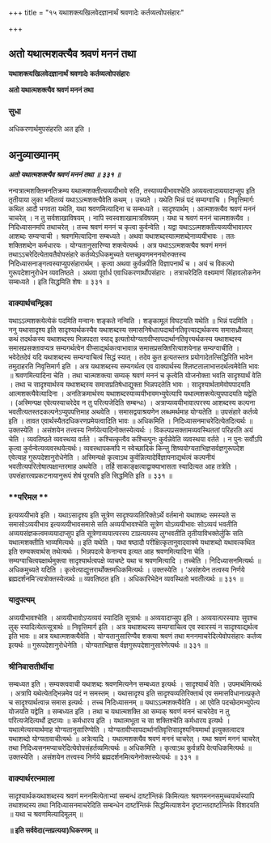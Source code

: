 +++
title = "१५ यथाशक्त्यखिलवेदज्ञानार्थं श्रवणादेः कर्तव्यत्वोपसंहारः"

+++


## अतो यथात्मशक्त्यैव श्रवणं मननं तथा

**यथाशक्त्यखिलवेदज्ञानार्थं श्रवणादेः कर्तव्यत्वोपसंहारः**

**अतो यथात्मशक्त्यैव श्रवणं मननं तथा**

### **सुधा**

अधिकरणार्थमुपसंहरति अत इति ।

## **अनुव्याख्यानम्**

***अतो यथात्मशक्त्यैव श्रवणं मननं तथा ॥ ३३१ ॥***

नन्वत्रात्मशक्तिमनतिक्रम्य यथात्मशक्तीत्यव्ययीभावे सति, तस्याव्ययीभावश्चेति अव्ययत्वादव्ययादाप्सुप इति तृतीयाया लुका भवितव्यं यथाऽऽत्मशक्त्यैवेति कथम् । उच्यते । यथेति भिन्नं पदं सम्यग्वाचि । निवृत्तिमार्गः कथित आदौ भगवता यथेति, यथा श्रवणमित्यादिना च सम्बध्यते । सादृश्यार्थम् । आत्मशक्त्यैव श्रवणं मननं चाचरेत् । न तु सर्वशाखाविषयम् । नापि स्वस्वशाखामात्रविषयम् । यथा च श्रवणं मननं चात्मशक्त्यैव । निदिध्यासनमपि तथाचरेत् । तच्च श्रवणं मननं च कृत्वा कुर्वन्वेति । यद्वा यथाऽऽत्मशक्तीत्यव्ययीभावात्पर आशब्दः सम्यग्वाची । श्रवणमित्यादिना सम्बध्यते । अथवा यथाशब्दस्यात्मशब्देनाव्ययीभावः । ततः शक्तिशब्देन कर्मधारयः । योग्यतानुसारिण्या शक्त्येत्यर्थः । अत्र यथाऽऽत्मशक्त्यैव श्रवणं मननं तथाऽऽचरेदित्येतावतैवोपसंहारे कर्तव्येऽधिकमुच्यते यत्तच्छ्रवणमननयोरुक्तस्य निदिध्यासनाङ्गत्वस्याप्युपसंहारार्थम् । कृत्वा अथवा कुर्वन्नपीति विज्ञापनार्थं च । अयं च विकल्पो गुरूपदेशानुरोधेन व्यवतिष्ठते । अथवा पूर्वार्ध एवाधिकरणार्थोपसंहारः । तत्राचरेदिति वक्ष्यमाणं सिंहावलोकनेन सम्बध्यते । इति सिद्धमिति शेषः ॥ ३३१ ॥

### **वाक्यार्थचन्द्रिका**

यथाऽऽत्मशक्त्येत्येकं पदमिति मन्वानः शङ्कते नन्विति । शङ्कामूलं विघटयति यथेति ॥ भिन्नं पदमिति । ननु यथासादृश्य इति सादृश्यार्थकस्यैव यथाशब्दस्य समासनिषेधात्पदार्थानतिवृत्त्याद्यर्थकस्य समासध्रौव्यात् कथं तदर्थकस्य यथाशब्दस्य भिन्नपदता स्याद् इत्यतोयोग्यतावीप्सापदार्थानतिवृत्त्यर्थकस्य यथाशब्दस्य समासप्रसक्तावप्यत्र सम्यगर्थत्वेन वीप्साद्यर्थकत्वाभावान्न समासप्रसक्तिरित्याशयेनाह सम्यग्वाचीति । भवेदेतदेवं यदि यथाशब्दस्य सम्यग्वाचित्वं सिद्धं स्यात् । तदेव कुत इत्यतस्तत्र प्रयोगादेतत्सिद्धिरिति भावेन तमुदाहरति निवृत्तिमार्ग इति । अत्र यथाशब्दस्य सम्यगर्थत्व एव वाक्यार्थस्य श्लिष्टतालाभात्तदर्थत्वमेवेति भावः ॥ श्रवणमित्यादिना चेति । तथा चात्मशक्त्या सम्यक् श्रवणं मननं च कृत्वेति योजनोक्ता भवति सादृश्यार्थं वेति । तथा च सादृश्यार्थस्य यथाशब्दस्य समासप्रतिषेधाद्युक्ता भिन्नपदतेति भावः । सादृश्यार्थतामेवोपपादयति आत्मशक्त्यैवेत्यादिना । अनतिक्रमार्थस्य यथाशब्दस्याव्ययीभावमभ्युपेत्यापि यथात्मशक्त्येत्युपपादयति यद्वेति । (अस्मिन्पक्ष एवेत्यस्याचरेदेव न तु परित्यजेदिति सम्बन्धः) । अत्राप्यव्ययीभावात्परस्य आशब्दस्य कल्पना भवतीत्यतस्तदकल्पनेऽप्युपपत्तिमाह अथवेति । समासद्वयाश्रयणेन लब्धमर्थमाह योग्यतेति ॥ उपसंहारे कर्तव्ये इति । तावत एवार्थस्यैतदधिकरणप्रमेयत्वादिति भावः ॥ अधिकमिति । निदिध्यासनमाचरेदित्येतदित्यर्थः ॥ उक्तस्येति । असंशयेन तत्त्वस्य निर्णयेत्यादिनोक्तस्येत्यर्थः । विकल्पप्रसक्तामव्यवस्थिततां परिहरति अयं चेति । व्यवतिष्ठते व्यवस्थया वर्तते । कश्चित्कृत्वैव कश्चित्पुनः कुर्वन्नेवेति व्यवस्थया वर्तते । न पुनः सर्वोऽपि कृत्वा कुर्वन्वेत्यव्यवस्थयेत्यर्थः। व्यवस्थापकमपि न स्वेच्छादिकं किन्तु शिष्ययोग्यताभिज्ञसर्वज्ञगुरूपदेश एवेत्याह गुरूपदेशानुरोधेनेति । अस्मिन्पक्षे कृत्वाऽथ कुर्वन्नित्यादेर्विज्ञापनाद्यर्थत्वं कल्पनीयं भवतीत्यपरितोषात्पक्षान्तरमाह अथवेति । तर्हि साकाङ्क्षत्वाद्वाक्याभासता स्यादित्यत आह तत्रेति । उपसंहारत्वप्रकटनायानुरूपं शेषं पूरयति इति सिद्धमिति इति ॥ ३३१ ॥

### **परिमल **

इत्यव्ययीभावे इति । यथाऽसादृश्य इति सूत्रेण सादृश्यव्यतिरिक्तेऽर्थे वर्तमानो यथाशब्दः समस्यते स समासोऽव्ययीभाव इत्यव्ययीभावसमासे सति अव्ययीभावश्चेति सूत्रेण योऽव्ययीभावः सोऽव्ययं भवतीति अव्ययसंज्ञकत्वमव्ययादाप्सुप इति सूत्रेणाव्ययात्परस्य टाप्रत्ययस्य लुग्भवतीति तृतीयाविभक्तेर्लुकि सति यथात्मशक्तीति भाव्यमित्यर्थः ॥ इति यथेति । यथा षष्ठादौ परीक्षित्कृतानुवादवाक्ये यथाशब्दो यथावत्कथित इति सम्यक्त्वार्थस् तथेत्यर्थः । भिन्नपदत्वे केनान्वय इत्यत आह श्रवणमित्यादिना चेति । सम्यग्वाचित्वपक्षार्थमुक्त्वा सादृश्यार्थत्वपक्षे व्याचष्टे यथा च श्रवणमित्यादि । तच्चेति । निदिध्यासनमित्यर्थः ॥ अधिकमुच्यते यदिति । कृत्वेत्याद्युत्तरार्थोक्तमधिकमित्यर्थः । उक्तस्येति । ‘असंशयेन तत्वस्य निर्णये ब्रह्मदर्शनमि’त्यत्रोक्तस्येत्यर्थः ॥ व्यवतिष्ठत इति । अधिकारिभेदेन व्यवस्थितो भवतीत्यर्थः ॥ ३३१ ॥

### **यादुपत्यम्**

अव्ययीभावश्चेति । अव्ययीभावोऽप्यव्ययं स्यादिति सूत्रार्थः ॥ अव्ययादाप्सुप इति । अव्ययात्परस्यापः सुपश्च लुक् स्यादित्येतत्सूत्रार्थः ॥ निवृत्तिमार्ग इति । अत्र यथाशब्दस्य सम्यग्वाचित्व एव स्वारस्यं न सादृश्याद्यर्थत्व इति भावः ॥ अत्र यथात्मशक्त्यैवेति । योग्यतानुसारिण्यैव शक्त्या श्रवणं तथा मननमाचरेदित्येवोपसंहारः कर्तव्य इत्यर्थः ॥ गुरूपदेशानुरोधेनेति । योग्यताभिज्ञस र्वज्ञगुरूपदेशानुसारेणेत्यर्थः ॥ ३३१ ॥

### **श्रीनिवासतीर्थीया**

सम्बध्यत इति । सम्यक्त्ववाची यथाशब्दः श्रवणमित्यनेन सम्बध्यत इत्यर्थः । सादृश्यार्थं वेति । उपमार्थमित्यर्थः । अत्रापि यथेत्येतद्भिन्नमेव पदं न समस्तम् । यथासादृश्य इति सादृश्यव्यतिरिक्तार्थ एव समासविधानात्प्रकृते च सादृश्यार्थत्वान्न समास इत्यर्थः । तच्च निदिध्यासनम् ॥ यथाऽऽत्मशक्त्यैवेति । आ एवेति पदच्छेदमभ्युपेत्य योजयति यद्वेति ॥ सम्बध्यत इति । तथा च यथात्मशक्ति आ सम्यक् श्रवणं मननं चाचरेदेव न तु परित्यजेदित्यर्थो द्रष्टव्यः ॥ कर्मधारय इति । यथात्मभूता च सा शक्तिश्चेति कर्मधारय इत्यर्थः । यथात्मेत्यस्यार्थमाह योग्यतानुसारिण्येति । योग्यतावीप्सापदार्थानतिवृत्तिसादृश्यनियमार्था इत्युक्तत्वादत्र यथाशब्दो योग्यतावाचीत्यर्थः ॥ अत्रेत्यादि । यथात्मशक्त्यैव श्रवणं मननं चाचरेत् । यथा श्रवणं मननं चाचरेत् तथा निदिध्यसनमप्याचरेदित्येवोपसंहर्तव्यमित्यर्थः ॥ अधिकमिति । कृत्वाऽथ कुर्वन्नपि वेत्यधिकमित्यर्थः ॥ उक्तस्येति । असंशयेन तत्त्वस्य निर्णये ब्रह्मदर्शनमित्यनेनोक्तस्येत्यर्थः ॥ ३३१ ॥

### **वाक्यार्थरत्नमाला**

सादृश्यार्थकयथाशब्दस्य श्रवणं मननमित्येताभ्यां सम्बन्धं दार्ष्टान्तिकं किमित्यतः श्रवणमननसमुच्चयार्थस्यापि तथाशब्दस्य तथा निदिध्यासनमाचरेदिति सम्बन्धेन दार्ष्टान्तिकं सिद्धमित्याशयेन दृष्टान्तदार्ष्टान्तिके विशदयति ॥ यथा च श्रवणमित्यादिमूलम् ॥

**॥ इति सर्ववेदा(न्तप्रत्यया)धिकरणम् ॥**

